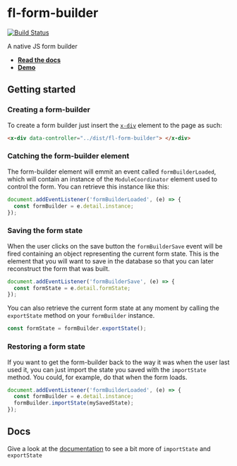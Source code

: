 # fl-form-builder
[![Build Status](https://travis-ci.org/fourlabsldn/fl-form-builder.svg?branch=master)](https://travis-ci.org/fourlabsldn/fl-form-builder)

A native JS form builder

- **[Read the docs](https://fourlabsldn.github.io/fl-form-builder/)**
- **[Demo](https://fourlabsldn.github.io/fl-form-builder/demo/)**

## Getting started
### Creating a form-builder
To create a form builder just insert the [`x-div`](https://github.com/fourlabsldn/x-div) element to the page as such:

```html
<x-div data-controller="../dist/fl-form-builder"> </x-div>
```

### Catching the form-builder element
The form-builder element will emmit an event called `formBuilderLoaded`, which will contain an instance of the `ModuleCoordinator` element used to control the form. You can retrieve this instance like this:

``` javascript
document.addEventListener('formBuilderLoaded', (e) => {
  const formBuilder = e.detail.instance;
});
```

### Saving the form state
When the user clicks on the save button the `formBuilderSave` event will be fired containing an object representing the current form state. This is the element that you will want to save in the database so that you can later reconstruct the form that was built.

``` javascript
document.addEventListener('formBuilderSave', (e) => {
  const formState = e.detail.formState;
});
```

You can also retrieve the current form state at any moment by calling the `exportState` method on your `formBuilder` instance.

``` javascript
const formState = formBuilder.exportState();
```

### Restoring a form state
If you want to get the form-builder back to the way it was when the user last used it, you can just import the state you saved with the `importState` method. You could, for example, do that when the form loads.

``` javascript
document.addEventListener('formBuilderLoaded', (e) => {
  const formBuilder = e.detail.instance;
  formBuilder.importState(mySavedState);
});
```

## Docs
Give a look at the [documentation](https://fourlabsldn.github.io/fl-form-builder/) to see a bit more of `importState` and `exportState`

